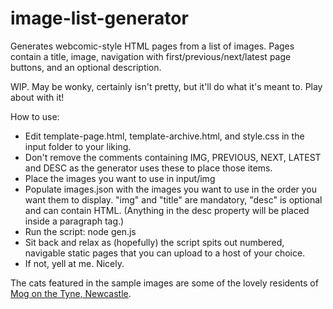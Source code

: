 # image-list-generator
Generates webcomic-style HTML pages from a list of images. Pages contain a title, image, navigation with first/previous/next/latest page buttons, and an optional description.

WIP. May be wonky, certainly isn't pretty, but it'll do what it's meant to. Play about with it!

How to use:
* Edit template-page.html, template-archive.html, and style.css in the input folder to your liking.
* Don't remove the comments containing IMG, PREVIOUS, NEXT, LATEST and DESC as the generator uses these to place those items.
* Place the images you want to use in input/img
* Populate images.json with the images you want to use in the order you want them to display. "img" and "title" are mandatory, "desc" is optional and can contain HTML. (Anything in the desc property will be placed inside a paragraph tag.)
* Run the script: node gen.js
* Sit back and relax as (hopefully) the script spits out numbered, navigable static pages that you can upload to a host of your choice.
* If not, yell at me. Nicely.

The cats featured in the sample images are some of the lovely residents of [Mog on the Tyne, Newcastle](https://www.mogonthetyne.com/).
